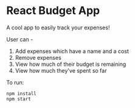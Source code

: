 # React Budget App

A cool app to easily track your expenses!

User can - 

1. Add expenses which have a name and a cost
2. Remove expenses  
3. View how much of their budget is remaining  
4. View how much they've spent so far

To run:

```
npm install 
npm start 
```
